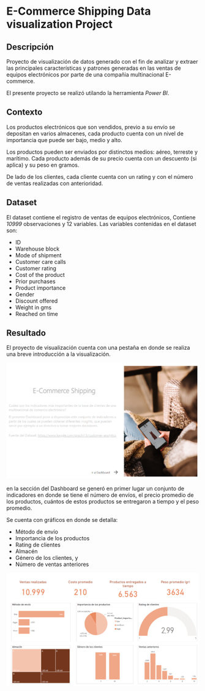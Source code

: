 # E-Commerce Shipping Data visualization Project

## Descripción

Proyecto de visualización de datos generado con el fin de analizar y extraer las principales características y patrones generadas en las ventas de equipos electrónicos por parte de una compañia multinacional E-commerce.

El presente proyecto se realizó utilando la herramienta *Power BI*.

## Contexto

Los productos electrónicos que son vendidos, previo a su envío se depositan en varios almacenes, cada producto cuenta con un nivel de importancia que puede ser bajo, medio y alto.

Los productos pueden ser enviados por distinctos medios: aéreo, terreste y marítimo. Cada producto además de su precio cuenta con un descuento (si aplica) y su peso en gramos.

De lado de los clientes, cada cliente cuenta con un rating y con el número de ventas realizadas con anterioridad.


## Dataset

El dataset contiene el registro de ventas de equipos electrónicos, Contiene *10999* observaciones y 12 variables. Las variables contenidas en el dataset son:

- ID
- Warehouse block
- Mode of shipment
- Customer care calls
- Customer rating
- Cost of the product
- Prior purchases
- Product importance
- Gender
- Discount offered
- Weight in gms
- Reached on time


## Resultado

El proyecto de visualización cuenta con una pestaña en donde se realiza una breve introducción a la visualización.

![Demo Animation](images/intro.png?raw=true)

en la sección del Dashboard se generó en primer lugar un conjunto de indicadores en donde se tiene el número de envíos, el precio promedio de los productos, cuántos de estos productos se entregaron a tiempo y el peso promedio.

Se cuenta con gráficos en donde se detalla: 
- Método de envío
- Importancia de los productos
- Rating de clientes
- Almacén
- Género de los clientes, y 
- Número de ventas anteriores

![Demo Animation](images/dashboard.png?raw=true)

